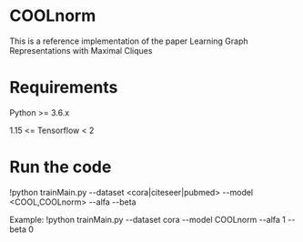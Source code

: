 # COOLnorm
This is a reference implementation of the paper Learning Graph Representations with Maximal Cliques


# Requirements
Python >= 3.6.x

1.15 <= Tensorflow < 2

# Run the code
!python trainMain.py --dataset <cora|citeseer|pubmed> --model <COOL,COOLnorm> --alfa <?> --beta <?> 

Example: !python trainMain.py --dataset cora --model COOLnorm --alfa 1 --beta 0

